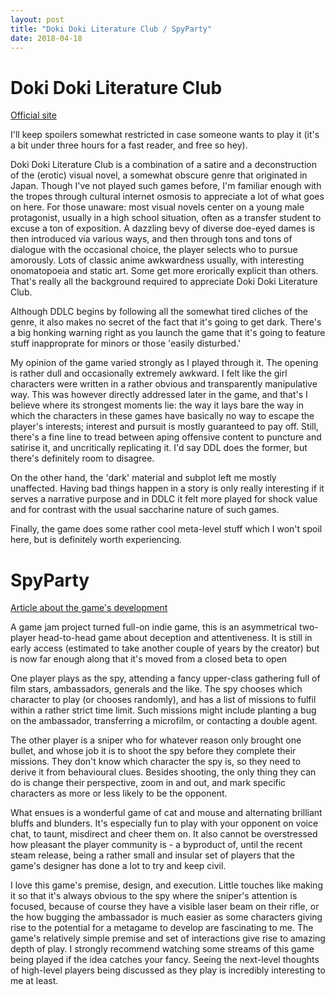 ```yaml
---
layout: post
title: "Doki Doki Literature Club / SpyParty"
date: 2018-04-18
---
```


Doki Doki Literature Club
=========================

[Official site](https://ddlc.moe/)

I'll keep spoilers somewhat restricted in case someone wants to play it (it's a bit under three hours for a fast reader, and free so hey).

Doki Doki Literature Club is a combination of a satire and a deconstruction of the (erotic) visual novel, a somewhat obscure genre that originated in Japan. Though I've not played such games before, I'm familiar enough with the tropes through cultural internet osmosis to appreciate a lot of what goes on here. For those unaware: most visual novels center on a young male protagonist, usually in a high school situation, often as a transfer student to excuse a ton of exposition. A dazzling bevy of diverse doe-eyed dames is then introduced via various ways, and then through tons and tons of dialogue with the occasional choice, the player selects who to pursue amorously. Lots of classic anime awkwardness usually, with interesting onomatopoeia and static art. Some get more erorically explicit than others. That's really all the background required to appreciate Doki Doki Literature Club. 

Although DDLC begins by following all the somewhat tired cliches of the genre, it also makes no secret of the fact that it's going to get dark. There's a big honking warning right as you launch the game that it's going to feature stuff inapproprate for minors or those 'easily disturbed.'

My opinion of the game varied strongly as I played through it. The opening is rather dull and occasionally extremely awkward. I felt like the girl characters were written in a rather obvious and transparently manipulative way. This was however directly addressed later in the game, and that's I believe where its strongest moments lie: the way it lays bare the way in which the characters in these games have basically no way to escape the player's interests; interest and pursuit is mostly guaranteed to pay off. Still, there's a fine line to tread between aping offensive content to puncture and satirise it, and uncritically replicating it. I'd say DDL does the former, but there's definitely room to disagree.

On the other hand, the 'dark' material and subplot left me mostly unaffected. Having bad things happen in a story is only really interesting if it serves a narrative purpose and in DDLC it felt more played for shock value and for contrast with the usual saccharine nature of such games.

Finally, the game does some rather cool meta-level stuff which I won't spoil here, but is definitely worth experiencing.

SpyParty
========

[Article about the game's development](https://arstechnica.com/gaming/2018/04/competitive-sniping-game-spyparty-finally-hits-steam-after-8-years-100000/)

A game jam project turned full-on indie game, this is an asymmetrical two-player head-to-head game about deception and attentiveness. It is still in early access (estimated to take another couple of years by the creator) but is now far enough along that it's moved from a closed beta to open

One player plays as the spy, attending a fancy upper-class gathering full of film stars, ambassadors, generals and the like. The spy chooses which character to play (or chooses randomly), and has a list of missions to fulfil within a rather strict time limit. Such missions might include planting a bug on the ambassador, transferring a microfilm, or contacting a double agent.

The other player is a sniper who for whatever reason only brought one bullet, and whose job it is to shoot the spy before they complete their missions. They don't know which character the spy is, so they need to derive it from behavioural clues. Besides shooting, the only thing they can do is change their perspective, zoom in and out, and mark specific characters as more or less likely to be the opponent.

What ensues is a wonderful game of cat and mouse and alternating brilliant bluffs and blunders. It's especially fun to play with your opponent on voice chat, to taunt, misdirect and cheer them on. It also cannot be overstressed how pleasant the player community is - a byproduct of, until the recent steam release, being a rather small and insular set of players that the game's designer has done a lot to try and keep civil.

I love this game's premise, design, and execution. Little touches like making it so that it's always obvious to the spy where the sniper's attention is focused, because of course they have a visible laser beam on their rifle, or the how bugging the ambassador is much easier as some characters giving rise to the potential for a metagame to develop are fascinating to me. The game's relatively simple premise and set of interactions give rise to amazing depth of play. I strongly recommend watching some streams of this game being played if the idea catches your fancy. Seeing the next-level thoughts of high-level players being discussed as they play is incredibly interesting to me at least.